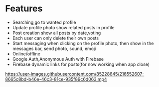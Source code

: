 #  Features
- Searching,go to wanted profile
- Update profile photo show related posts in profile
-  Post creation show all posts by date,voting
-  Each user can only delete their own posts
-  Start messaging when clicking on the profile photo, then show in the messages bar, send photo, sound, emoji
- Online/offline
- Google Auth,Anonymous Auth with Firebase
- Firebase dynamic links for posts(for now working when app close)



https://user-images.githubusercontent.com/85228645/216552607-8665c8bd-b46e-46c3-81ce-935f89c6d063.mp4

